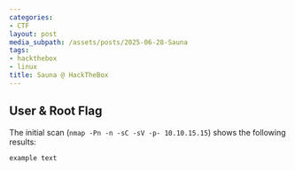 ```yaml
---
categories:
- CTF
layout: post
media_subpath: /assets/posts/2025-06-28-Sauna
tags:
- hackthebox
- linux
title: Sauna @ HackTheBox
---
```


## User & Root Flag
The initial scan (`nmap -Pn -n -sC -sV -p- 10.10.15.15`) shows the following results:
```
example text
```
